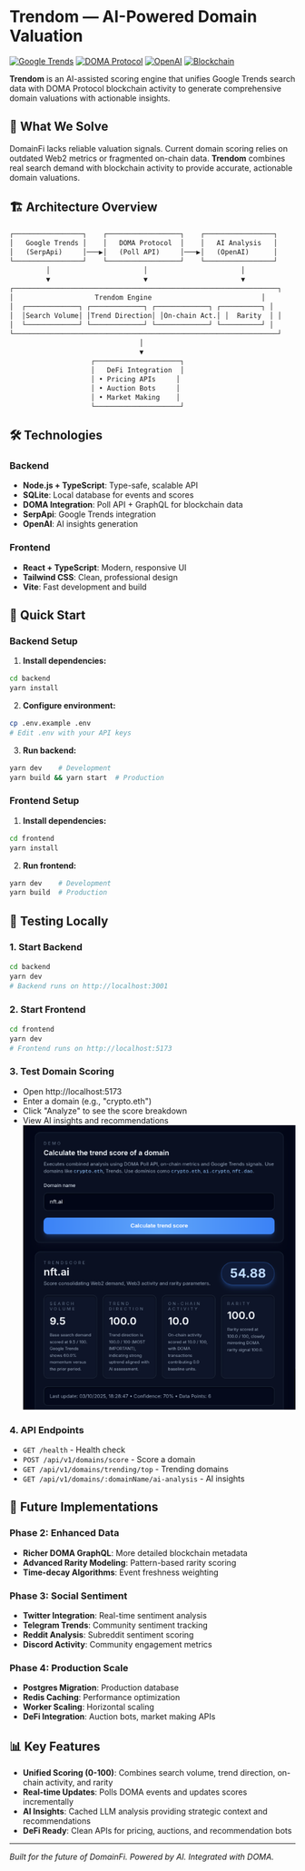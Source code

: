# Trendom — AI-Powered Domain Valuation

[![Google Trends](https://img.shields.io/badge/Google-Trends-blue?logo=google&logoColor=white)](https://trends.google.com)
[![DOMA Protocol](https://img.shields.io/badge/DOMA-Protocol-purple?logo=ethereum&logoColor=white)](https://doma.xyz)
[![OpenAI](https://img.shields.io/badge/OpenAI-GPT--4-green?logo=openai&logoColor=white)](https://openai.com)
[![Blockchain](https://img.shields.io/badge/Blockchain-Web3-orange?logo=ethereum&logoColor=white)](https://ethereum.org)

**Trendom** is an AI-assisted scoring engine that unifies Google Trends search data with DOMA Protocol blockchain activity to generate comprehensive domain valuations with actionable insights.

## 🎯 What We Solve
DomainFi lacks reliable valuation signals. Current domain scoring relies on outdated Web2 metrics or fragmented on-chain data. **Trendom** combines real search demand with blockchain activity to provide accurate, actionable domain valuations.

## 🏗️ Architecture Overview

```
┌─────────────────┐    ┌──────────────────┐    ┌─────────────────┐
│   Google Trends │    │   DOMA Protocol  │    │   AI Analysis   │
│   (SerpApi)     │───▶│   (Poll API)     │───▶│   (OpenAI)      │
└─────────────────┘    └──────────────────┘    └─────────────────┘
         │                       │                       │
         ▼                       ▼                       ▼
┌─────────────────────────────────────────────────────────────────┐
│                    Trendom Engine                           │
│  ┌─────────────┐ ┌─────────────┐ ┌─────────────┐ ┌──────────┐ │
│  │Search Volume│ │Trend Direction│ │On-chain Act.│ │  Rarity  │ │
│  └─────────────┘ └─────────────┘ └─────────────┘ └──────────┘ │
└─────────────────────────────────────────────────────────────────┘
                                │
                                ▼
                    ┌─────────────────────┐
                    │   DeFi Integration  │
                    │ • Pricing APIs     │
                    │ • Auction Bots     │
                    │ • Market Making    │
                    └─────────────────────┘
```

## 🛠️ Technologies

### Backend
- **Node.js + TypeScript**: Type-safe, scalable API
- **SQLite**: Local database for events and scores
- **DOMA Integration**: Poll API + GraphQL for blockchain data
- **SerpApi**: Google Trends integration
- **OpenAI**: AI insights generation

### Frontend
- **React + TypeScript**: Modern, responsive UI
- **Tailwind CSS**: Clean, professional design
- **Vite**: Fast development and build

## 🚀 Quick Start

### Backend Setup
1. **Install dependencies:**
```bash
cd backend
yarn install
```

2. **Configure environment:**
```bash
cp .env.example .env
# Edit .env with your API keys
```

3. **Run backend:**
```bash
yarn dev    # Development
yarn build && yarn start  # Production
```

### Frontend Setup
1. **Install dependencies:**
```bash
cd frontend
yarn install
```

2. **Run frontend:**
```bash
yarn dev    # Development
yarn build  # Production
```

## 🧪 Testing Locally

### 1. Start Backend
```bash
cd backend
yarn dev
# Backend runs on http://localhost:3001
```

### 2. Start Frontend
```bash
cd frontend
yarn dev
# Frontend runs on http://localhost:5173
```

### 3. Test Domain Scoring
- Open http://localhost:5173
- Enter a domain (e.g., "crypto.eth")
- Click "Analyze" to see the score breakdown
- View AI insights and recommendations
![Demo screenshot](./frontend/public/demo.png)


### 4. API Endpoints
- `GET /health` - Health check
- `POST /api/v1/domains/score` - Score a domain
- `GET /api/v1/domains/trending/top` - Trending domains
- `GET /api/v1/domains/:domainName/ai-analysis` - AI insights

## 🔮 Future Implementations

### Phase 2: Enhanced Data
- **Richer DOMA GraphQL**: More detailed blockchain metadata
- **Advanced Rarity Modeling**: Pattern-based rarity scoring
- **Time-decay Algorithms**: Event freshness weighting

### Phase 3: Social Sentiment
- **Twitter Integration**: Real-time sentiment analysis
- **Telegram Trends**: Community sentiment tracking
- **Reddit Analysis**: Subreddit sentiment scoring
- **Discord Activity**: Community engagement metrics

### Phase 4: Production Scale
- **Postgres Migration**: Production database
- **Redis Caching**: Performance optimization
- **Worker Scaling**: Horizontal scaling
- **DeFi Integration**: Auction bots, market making APIs

## 📊 Key Features

- **Unified Scoring (0-100)**: Combines search volume, trend direction, on-chain activity, and rarity
- **Real-time Updates**: Polls DOMA events and updates scores incrementally
- **AI Insights**: Cached LLM analysis providing strategic context and recommendations
- **DeFi Ready**: Clean APIs for pricing, auctions, and recommendation bots

---

*Built for the future of DomainFi. Powered by AI. Integrated with DOMA.*
